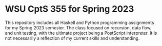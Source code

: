 # WSU CptS 355 for Spring 2023

This repository includes all Haskell and Python programming assignments for my Spring 2023 semester. The class focused on recursion, data flow, and unit testing, with the ultimate project being a PostScript interpreter. It is not necessarily a reflection of my current skills and understanding.
